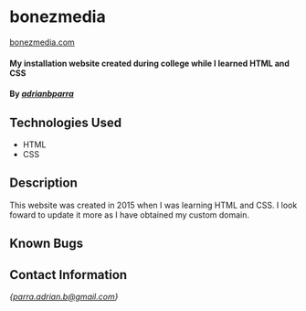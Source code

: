 # bonezmedia

[bonezmedia.com](https://bonezmedia.com)

#### My installation website created during college while I learned HTML and CSS

#### By _**[adrianbparra](https://github.com/adrianbparra)**_

## Technologies Used

* HTML
* CSS


## Description

This website was created in 2015 when I was learning HTML and CSS. I look foward to update it more as I have obtained my custom domain.

## Known Bugs


## Contact Information

_{parra.adrian.b@gmail.com}_
